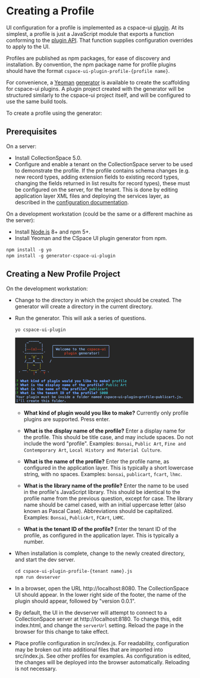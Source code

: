 # Creating a Profile

UI configuration for a profile is implemented as a cspace-ui [plugin](../Plugins.md). At its simplest, a profile is just a JavaScript module that exports a function conforming to the [plugin API](../Plugins.md#plugin-api). That function supplies configuration overrides to apply to the UI.

Profiles are published as npm packages, for ease of discovery and installation. By convention, the npm package name for profile plugins should have the format `cspace-ui-plugin-profile-{profile name}`.

For convenience, a [Yeoman](http://yeoman.io/) [generator](https://www.npmjs.com/package/generator-cspace-ui-plugin) is available to create the scaffolding for cspace-ui plugins. A plugin project created with the generator will be structured similarly to the cspace-ui project itself, and will be configured to use the same build tools.

To create a profile using the generator:

## Prerequisites

On a server:

- Install CollectionSpace 5.0.
- Configure and enable a tenant on the CollectionSpace server to be used to demonstrate the profile. If the profile contains schema changes (e.g. new record types, adding extension fields to existing record types, changing the fields returned in list results for record types), these must be configured on the server, for the tenant. This is done by editing application layer XML files and deploying the services layer, as described in the [configuration documentation](https://wiki.collectionspace.org/display/UNRELEASED/Configuring+CollectionSpace).

On a development workstation (could be the same or a different machine as the server):

- Install [Node.js](https://nodejs.org/) 8+ and npm 5+.
- Install Yeoman and the CSpace UI plugin generator from npm.
```
npm install -g yo
npm install -g generator-cspace-ui-plugin
```

## Creating a New Profile Project

On the development workstation:

- Change to the directory in which the project should be created. The generator will create a directory in the current directory.

- Run the generator. This will ask a series of questions.
  ```
  yo cspace-ui-plugin
  ```
  ![Yeoman screenshot](./images/yeoman.png)

  - **What kind of plugin would you like to make?**
  Currently only profile plugins are supported. Press enter.

  - **What is the display name of the profile?**
  Enter a display name for the profile. This should be title case, and may include spaces. Do not include the word "profile". Examples: `Bonsai`, `Public Art`, `Fine and Contemporary Art`, `Local History and Material Culture`.

  - **What is the name of the profile?**
  Enter the profile name, as configured in the application layer. This is typically a short lowercase string, with no spaces. Examples: `bonsai`, `publicart`,  `fcart`, `lhmc`.

  - **What is the library name of the profile?**
  Enter the name to be used in the profile's JavaScript library. This should be identical to the profile name from the previous question, except for case. The library name should be camel cased, with an initial uppercase letter (also known as Pascal Case). Abbreviations should be capitalized. Examples: `Bonsai`, `PublicArt`, `FCArt`, `LHMC`.

  - **What is the tenant ID of the profile?**
  Enter the tenant ID of the profile, as configured in the application layer. This is typically a number.

- When installation is complete, change to the newly created directory, and start the dev server.
  ```
  cd cspace-ui-plugin-profile-{tenant name}.js
  npm run devserver
  ```
- In a browser, open the URL http://localhost:8080. The CollectionSpace UI should appear. In the lower right side of the footer, the name of the plugin should appear, followed by "version 0.0.1".

- By default, the UI in the devserver will attempt to connect to a CollectionSpace server at http://localhost:8180. To change this, edit index.html, and change the `serverUrl` setting. Reload the page in the browser for this change to take effect.

- Place profile configuration in src/index.js. For readability, configuration may be broken out into additional files that are imported into src/index.js. See other profiles for examples. As configuration is edited, the changes will be deployed into the browser automatically. Reloading is not necessary.
